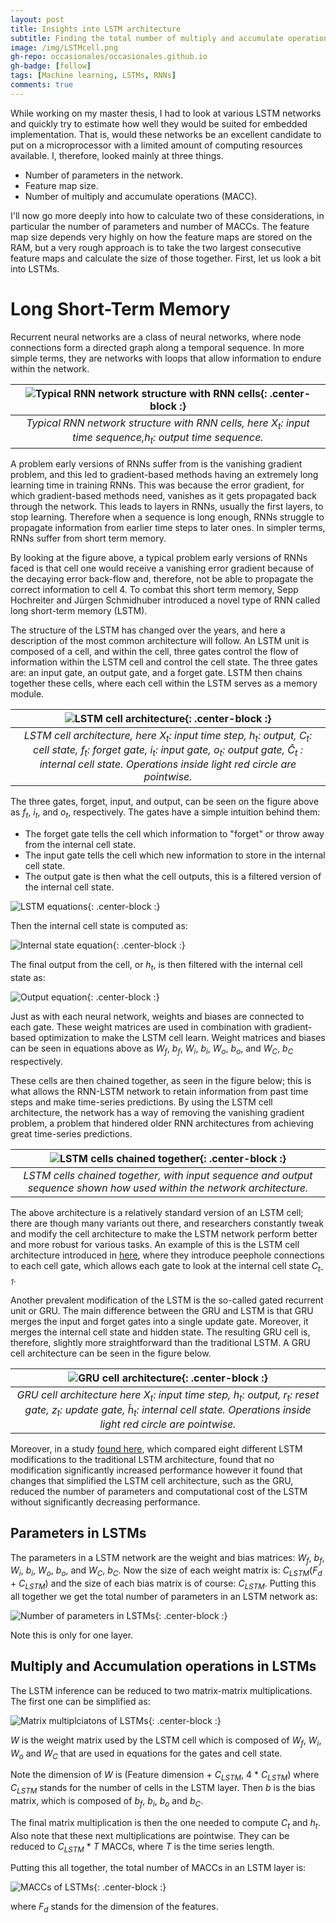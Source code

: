 ```yaml
---
layout: post
title: Insights into LSTM architecture
subtitle: Finding the total number of multiply and accumulate operations
image: /img/LSTMcell.png
gh-repo: occasionales/occasionales.github.io
gh-badge: [follow]
tags: [Machine learning, LSTMs, RNNs]
comments: true
---
```


While working on my master thesis, I had to look at various LSTM networks and quickly try to estimate how well they would be suited for embedded implementation. That is, would these networks be an excellent candidate to put on a microprocessor with a limited amount of computing resources available. I, therefore, looked mainly at three things.

* Number of parameters in the network.
* Feature map size.
* Number of multiply and accumulate operations (MACC).

I'll now go more deeply into how to calculate two of these considerations, in particular the number of parameters and number of MACCs. The feature map size depends very highly on how the feature maps are stored on the RAM, but a very rough approach is to take the two largest consecutive feature maps and calculate the size of those together. First, let us look a bit into LSTMs.

# Long Short-Term Memory
Recurrent neural networks are a class of neural networks, where node connections form a directed graph along a temporal sequence. In more simple terms, they are networks with loops that allow information to endure within the network.

| ![Typical RNN network structure with RNN cells](/img/RNN.png){: .center-block :} | 
|:--:| 
| *Typical RNN network structure with RNN cells, here <em>X<sub>t</sub></em>: input time sequence,<em>h<sub>t</sub></em>: output time sequence.* |

A problem early versions of RNNs suffer from is the vanishing gradient problem, and this led to gradient-based methods having an extremely long learning time in training RNNs. This was because the error gradient, for which gradient-based methods need, vanishes as it gets propagated back through the network. This leads to layers in RNNs, usually the first layers, to stop learning. Therefore when a sequence is long enough, RNNs struggle to propagate information from earlier time steps to later ones. In simpler terms, RNNs suffer from short term memory. 

By looking at the figure above, a typical problem early versions of RNNs faced is that cell one would receive a vanishing error gradient because of the decaying error back-flow and, therefore, not be able to propagate the correct information to cell 4. To combat this short term memory, Sepp Hochreiter and Jürgen Schmidhuber introduced a novel type of RNN called long short-term memory (LSTM). 

The structure of the LSTM has changed over the years, and here a description of the most common architecture will follow. An LSTM unit is composed of a cell, and within the cell, three gates control the flow of information within the LSTM cell and control the cell state. The three gates are: an input gate, an output gate, and a forget gate. LSTM then chains together these cells, where each cell within the LSTM serves as a memory module.

| ![LSTM cell architecture](/img/LSTMcell.png){: .center-block :} | 
|:--:| 
| *LSTM cell architecture, here <em>X<sub>t</sub></em>: input time step, <em>h<sub>t</sub></em>: output, <em>C<sub>t</sub></em>: cell state, <em>f<sub>t</sub></em>: forget gate, <em>i<sub>t</sub></em>: input gate, <em>o<sub>t</sub></em>: output gate,  <em>&#264;<sub>t</sub></em> : internal cell state. Operations inside light red circle are pointwise.* |


The three gates, forget, input, and output, can be seen on the figure above as <em>f<sub>t</sub></em>, <em>i<sub>t</sub></em>, and <em>o<sub>t</sub></em>, respectively. The gates have a simple intuition behind them:

* The forget gate tells the cell which information to "forget" or throw away from the internal cell state.
* The input gate tells the cell which new information to store in the internal cell state.
* The output gate is then what the cell outputs, this is a filtered version of the internal cell state.

![LSTM equations](/img/LSTM_equations.svg){: .center-block :}

Then the internal cell state is computed as: 

![Internal state equation](/img/internal_state.svg){: .center-block :}

The final output from the cell, or <em>h<sub>t</sub></em>, is then filtered with the internal cell state as:

![Output equation](/img/output_equation.svg){: .center-block :}

Just as with each neural network, weights and biases are connected to each gate. These weight matrices are used in combination with gradient-based optimization to make the LSTM cell learn. Weight matrices and biases can be seen in equations above as <em>W<sub>f</sub></em>, <em>b<sub>f</sub></em>, <em>W<sub>i</sub></em>, <em>b<sub>i</sub></em>, <em>W<sub>o</sub></em>, <em>b<sub>o</sub></em>, and <em>W<sub>C</sub></em>, <em>b<sub>C</sub></em> respectively. 

These cells are then chained together, as seen in the figure below; this is what allows the RNN-LSTM network to retain information from past time steps and make time-series predictions. By using the LSTM cell architecture, the network has a way of removing the vanishing gradient problem, a problem that hindered older RNN architectures from achieving great time-series predictions.

| ![LSTM cells chained together](/img/lstm_cells.png){: .center-block :} | 
|:--:| 
| *LSTM cells chained together, with input sequence and output sequence shown how used within the network architecture.* |

The above architecture is a relatively standard version of an LSTM cell; there are though many variants out there, and researchers constantly tweak and modify the cell architecture to make the LSTM network perform better and more robust for various tasks. An example of this is the LSTM cell architecture introduced in [here](https://ieeexplore.ieee.org/document/861302), where they introduce peephole connections to each cell gate, which allows each gate to look at the internal cell state <em>C<sub>t-1</sub></em>. 

Another prevalent modification of the LSTM is the so-called gated recurrent unit or GRU. The main difference between the GRU and LSTM is that GRU merges the input and forget gates into a single update gate. Moreover, it merges the internal cell state and hidden state. The resulting GRU cell is, therefore, slightly more straightforward than the traditional LSTM. A GRU cell architecture can be seen in the figure below.

| ![GRU cell architecture](/img/GRUcell.png){: .center-block :} | 
|:--:| 
| *GRU cell architecture here <em>X<sub>t</sub></em>: input time step, <em>h<sub>t</sub></em>: output, <em>r<sub>t</sub></em>: reset gate, <em>z<sub>t</sub></em>: update gate, <em>&#293;<sub>t</sub></em>: internal cell state. Operations inside light red circle are pointwise.* |

Moreover, in a study [found here](https://arxiv.org/abs/1503.04069), which compared eight different LSTM modifications to the traditional LSTM architecture, found that no modification significantly increased performance however it found that changes that simplified the LSTM cell architecture, such as the GRU, reduced the number of parameters and computational cost of the LSTM without significantly decreasing performance.

## Parameters in LSTMs

The parameters in a LSTM network are the weight and bias matrices: <em>W<sub>f</sub></em>, <em>b<sub>f</sub></em>, <em>W<sub>i</sub></em>, <em>b<sub>i</sub></em>, <em>W<sub>o</sub></em>, <em>b<sub>o</sub></em>, and <em>W<sub>C</sub></em>, <em>b<sub>C</sub></em>. Now the size of each weight matrix is: <em>C<sub>LSTM</sub></em>(<em>F<sub>d</sub></em> + <em>C<sub>LSTM</sub></em>) and the size of each bias matrix is of course: <em>C<sub>LSTM</sub></em>. Putting this all together we get the total number of parameters in an LSTM network as:

![Number of parameters in LSTMs](/img/Parameters_LSTM.svg){: .center-block :}

Note this is only for one layer.

## Multiply and Accumulation operations in LSTMs

The LSTM inference can be reduced to two matrix-matrix multiplications. The first one can be simplified as:

![Matrix multiplciatons of LSTMs](/img/MACC_lstm.svg){: .center-block :}

<em>W</em> is the weight matrix used by the LSTM cell which is composed of <em>W<sub>f</sub></em>, <em>W<sub>i</sub></em>, <em>W<sub>o</sub></em> and <em>W<sub>C</sub></em> that are used in equations for the gates and cell state. 

Note the dimension of <em>W</em> is (Feature dimension + <em>C<sub>LSTM</sub></em>,  4 * <em>C<sub>LSTM</sub></em>) where <em>C<sub>LSTM</sub></em> stands for the number of cells in the LSTM layer. Then <em>b</em> is the bias matrix, which is composed of <em>b<sub>f</sub></em>, <em>b<sub>i</sub></em>, <em>b<sub>o</sub></em> and <em>b<sub>C</sub></em>. 

The final matrix multiplication is then the one needed to compute <em>C<sub>t</sub></em> and <em>h<sub>t</sub></em>. Also note that these next multiplications are pointwise. They can be reduced to <em>C<sub>LSTM</sub></em> * <em>T</em> MACCs, where <em>T</em> is the time series length.


Putting this all together, the total number of MACCs in an LSTM layer is:

![MACCs of LSTMs](/img/MACC_lstm_final.svg){: .center-block :}

where <em>F<sub>d</sub></em> stands for the dimension of the features. 
